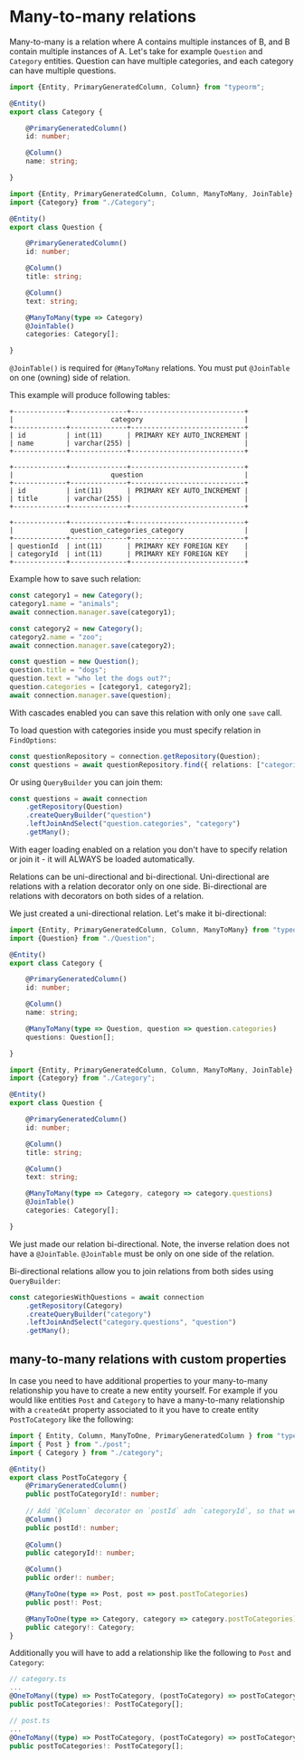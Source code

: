 # Many-to-many relations

Many-to-many is a relation where A contains multiple instances of B, and B contain multiple instances of A.
Let's take for example `Question` and `Category` entities.
Question can have multiple categories, and each category can have multiple questions.

```typescript
import {Entity, PrimaryGeneratedColumn, Column} from "typeorm";

@Entity()
export class Category {

    @PrimaryGeneratedColumn()
    id: number;

    @Column()
    name: string;

}
```

```typescript
import {Entity, PrimaryGeneratedColumn, Column, ManyToMany, JoinTable} from "typeorm";
import {Category} from "./Category";

@Entity()
export class Question {

    @PrimaryGeneratedColumn()
    id: number;

    @Column()
    title: string;

    @Column()
    text: string;

    @ManyToMany(type => Category)
    @JoinTable()
    categories: Category[];

}
```

`@JoinTable()` is required for `@ManyToMany` relations.
You must put `@JoinTable` on one (owning) side of relation.

This example will produce following tables:

```shell
+-------------+--------------+----------------------------+
|                        category                         |
+-------------+--------------+----------------------------+
| id          | int(11)      | PRIMARY KEY AUTO_INCREMENT |
| name        | varchar(255) |                            |
+-------------+--------------+----------------------------+

+-------------+--------------+----------------------------+
|                        question                         |
+-------------+--------------+----------------------------+
| id          | int(11)      | PRIMARY KEY AUTO_INCREMENT |
| title       | varchar(255) |                            |
+-------------+--------------+----------------------------+

+-------------+--------------+----------------------------+
|              question_categories_category               |
+-------------+--------------+----------------------------+
| questionId  | int(11)      | PRIMARY KEY FOREIGN KEY    |
| categoryId  | int(11)      | PRIMARY KEY FOREIGN KEY    |
+-------------+--------------+----------------------------+
```

Example how to save such relation:

```typescript
const category1 = new Category();
category1.name = "animals";
await connection.manager.save(category1);

const category2 = new Category();
category2.name = "zoo";
await connection.manager.save(category2);

const question = new Question();
question.title = "dogs";
question.text = "who let the dogs out?";
question.categories = [category1, category2];
await connection.manager.save(question);
```

With cascades enabled you can save this relation with only one `save` call.

To load question with categories inside you must specify relation in `FindOptions`:

```typescript
const questionRepository = connection.getRepository(Question);
const questions = await questionRepository.find({ relations: ["categories"] });
```

Or using `QueryBuilder` you can join them:

```typescript
const questions = await connection
    .getRepository(Question)
    .createQueryBuilder("question")
    .leftJoinAndSelect("question.categories", "category")
    .getMany();
```

With eager loading enabled on a relation you don't have to specify relation or join it - it will ALWAYS be loaded automatically.

Relations can be uni-directional and bi-directional.
Uni-directional are relations with a relation decorator only on one side.
Bi-directional are relations with decorators on both sides of a relation.

We just created a uni-directional relation. Let's make it bi-directional:

```typescript
import {Entity, PrimaryGeneratedColumn, Column, ManyToMany} from "typeorm";
import {Question} from "./Question";

@Entity()
export class Category {

    @PrimaryGeneratedColumn()
    id: number;

    @Column()
    name: string;

    @ManyToMany(type => Question, question => question.categories)
    questions: Question[];

}
```

```typescript
import {Entity, PrimaryGeneratedColumn, Column, ManyToMany, JoinTable} from "typeorm";
import {Category} from "./Category";

@Entity()
export class Question {

    @PrimaryGeneratedColumn()
    id: number;

    @Column()
    title: string;

    @Column()
    text: string;

    @ManyToMany(type => Category, category => category.questions)
    @JoinTable()
    categories: Category[];

}
```

We just made our relation bi-directional. Note, the inverse relation does not have a `@JoinTable`.
`@JoinTable` must be only on one side of the relation.

Bi-directional relations allow you to join relations from both sides using `QueryBuilder`:

```typescript
const categoriesWithQuestions = await connection
    .getRepository(Category)
    .createQueryBuilder("category")
    .leftJoinAndSelect("category.questions", "question")
    .getMany();
```

## many-to-many relations with custom properties

In case you need to have additional properties to your many-to-many relationship you have to create a new entity yourself. 
For example if you would like entities `Post` and `Category` to have a many-to-many relationship with a `createdAt` property 
associated to it you have to create entity `PostToCategory` like the following:

```typescript
import { Entity, Column, ManyToOne, PrimaryGeneratedColumn } from "typeorm";
import { Post } from "./post";
import { Category } from "./category";

@Entity()
export class PostToCategory {
    @PrimaryGeneratedColumn()
    public postToCategoryId!: number;
    
    // Add `@Column` decorator on `postId` adn `categoryId`, so that we can search by these two key
    @Column()
    public postId!: number;
    
    @Column()
    public categoryId!: number;

    @Column()
    public order!: number;

    @ManyToOne(type => Post, post => post.postToCategories)
    public post!: Post;

    @ManyToOne(type => Category, category => category.postToCategories)
    public category!: Category;
}
```

Additionally you will have to add a relationship like the following to `Post` and `Category`:

```typescript
// category.ts
...
@OneToMany((type) => PostToCategory, (postToCategory) => postToCategory.category)
public postToCategories!: PostToCategory[];

// post.ts
...
@OneToMany((type) => PostToCategory, (postToCategory) => postToCategory.post)
public postToCategories!: PostToCategory[];
```
